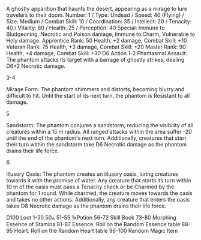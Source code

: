 A ghostly apparition that haunts the desert, appearing as a mirage to
lure travelers to their doom.
Number: 1 / Type: Undead / Speed: 40 (Flying) / Size: Medium
/ Combat Skill: 10 / Coordination: 35 / Intellect: 20 / Tenacity:
40 / Vitality: 80 / Health: 25 / Perception: 40
Special: Immune to Bludgeoning, Necrotic and Poison damage,
Immune to Charm, Vulnerable to Holy damage.
Apprentice Rank: 50 Health, +2 damage, Combat Skill: +10
Veteran Rank: 75 Health, +3 damage, Combat Skill: +20
Master Rank: 90 Health, +4 damage, Combat Skill: +30
D6 Action
1-2 Phantasmal Assault: The phantom attacks its target with a
barrage of ghostly strikes, dealing D6+2 Necrotic damage.

3-4

Mirage Form: The phantom shimmers and distorts, becoming blurry and difficult to hit. Until the start of its next turn, the phantom is Resistant to all damage.

5

Sandstorm: The phantom conjures a sandstorm, reducing the visibility of all creatures within a 15 m radius. All ranged attacks within the area suffer -20 until the end of the phantom's next turn. Additionally, creatures that start their turn within the sandstorm take D6 Necrotic damage as the phantom drains their life force.

6

Illusory Oasis: The phantom creates an illusory oasis, luring creatures towards it with the promise of water. Any creature that starts its turn within 10 m of the oasis must pass a Tenacity check or be Charmed by the phantom for 1 round. While charmed, the creature moves towards the oasis and takes no other actions. Additionally, any creature that enters the oasis takes D8 Necrotic damage as the phantom drains their life force.

D100 Loot
1-50 50⟑
51-55 1xPotion
56-72 Skill Book
73-80 Morphing Essence of Stamina
81-87 Essence. Roll on the Random Essence table
88-95 Heart. Roll on the Random Heart table
96-100 Random Magic Item